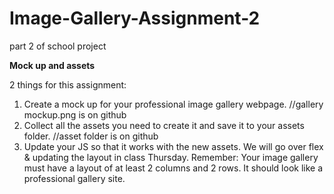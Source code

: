 # Image-Gallery-Assignment-2
part 2 of school project

**Mock up and assets**

2 things for this assignment:
1. Create a mock up for your professional image gallery webpage.
//gallery mockup.png is on github
2. Collect all the assets you need to create it and save it to your assets folder.
//asset folder is on github
3. Update your JS so that it works with the new assets.  We will go over flex & updating the layout in class Thursday.
Remember: Your image gallery must have a layout of at least 2 columns and 2 rows.  It should look like a professional gallery site.

